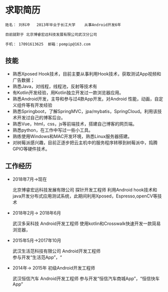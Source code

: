 # 求职简历

    姓名： 刘科冲   2013年毕业于长江大学    从事Android开发6年

    目前就职于 北京博睿宏远科技发展有限公司武汉分公司

    手机： 17091613625  邮箱：pompip@163.com

## 技能

* 熟悉Xposed Hook技术，目前主要从事利用Hook技术，获取测试App视频和广告数据；
* 熟悉Java，对线程，线程池，反射等技术有
* 有Kotlin开发经验，用Kotlin独立开发过一款浏览器应用。
* 熟悉Android开发，主导和参与过4款App开发。对Android 性能，动画，自定义组件等有开发经验
* 熟悉Springboot，了解SpringMVC，jpa/mybatis，SpringCloud。利用该技术开发过自己的博客后台。
* 熟悉Vue，html，css，js等前端技术，搭建自己博客的网页端。
* 熟悉python，在工作中写过一些小工具。
* 熟练使用Windows和MAC开发环境，熟悉Linux服务器搭建。
* 对树莓派感兴趣，目前正逐步把云主机中的服务程序转移到树莓派中，捣腾GPIO等硬件技术。

## 工作经历

* 2018年7月->现在


    北京博睿宏远科技发展有限公司 探针开发工程师
    利用Android hook技术和java开发分布式应用测试系统，此期间利用Xposed，Espresso,openCV等技术


* 2018年2月-> 2018年6月


    武汉多采科技 Android开发工程师
    使用kotlin和Crosswalk快速开发一款简易浏览器，


* 2015年5月->2017年10月


    武汉生活范科技有限公司 Android开发工程师  
    参与开发“生活范App”，“


* 2014年-> 2015年 初级Android开发工程师


    武汉恒信汽车 Android开发工程师
    参与开发“恒信汽车商城App”，“恒信快车App”
